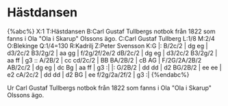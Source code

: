 # Hästdansen

{%abc%}
X:1
T:Hästdansen
B:Carl Gustaf Tullbergs notbok från 1822 som fanns i Ola "Ola i Skarup" Olssons ägo.
C:Carl Gustaf Tullberg
L:1/8
M:2/4
O:Blekinge
Q:1/4=130
R:Kadrilj
Z:Peter Svensson
K:G
|: B/2c/2    | dg           eg           | d3/2c/2 B3/2g/2  | aa gg  |      f/2g/2f/2e/2 dB/2c/2 |
   dg     eg | d3/2c/2      B3/2g/2      | aa      ff       | g3     :: A/2B/2               | cc cd/2c/2  | BB BA/2B/2 |
   cB     AG | F/2G/2A/2B/2 AB/2c/2      | dg      eg       | dc Bg  |      aa           ff      | g3         :|
|: G/2B/2    | dd           dd           | d2      BG/2B/2  | ee ee  |      e2           cA/2c/2 | dd dd       |
   d2     BG | ee           f/2g/2a/2f/2 | g3              :|
{%endabc%}


Ur Carl Gustaf Tullbergs notbok från 1822 som fanns i Ola "Ola i Skarup" Olssons ägo.
